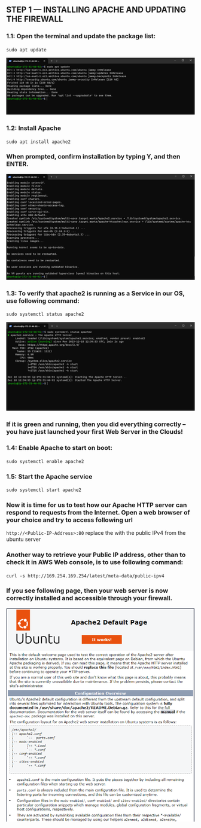 ## STEP 1 — INSTALLING APACHE AND UPDATING THE FIREWALL

### 1.1: Open the terminal and update the package list:

`sudo apt update`

![apache update](./images/apache-update.png)

### 1.2: Install Apache

`sudo apt install apache2`

### When prompted, confirm installation by typing Y, and then ENTER.

![install apache2](./images/install-apache2.png)

### 1.3: To verify that apache2 is running as a Service in our OS, use following command:

`sudo systemctl status apache2`

![status check](./images/status-check.png)

### If it is green and running, then you did everything correctly – you have just launched your first Web Server in the Clouds!

### 1.4: Enable Apache to start on boot:

`sudo systemctl enable apache2`

### 1.5: Start the Apache service

`sudo systemctl start apache2`

### Now it is time for us to test how our Apache HTTP server can respond to requests from the Internet. Open a web browser of your choice and try to access following url

`http://<Public-IP-Address>:80`   replace the <Public-IP-Address> with the public IPv4 from the ubuntu server

### Another way to retrieve your Public IP address, other than to check it in AWS Web console, is to use following command:

`curl -s http://169.254.169.254/latest/meta-data/public-ipv4`

### If you see following page, then your web server is now correctly installed and accessible through your firewall.

![apache website](./images/apache-website.png)

